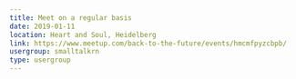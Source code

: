 ```yaml
---
title: Meet on a regular basis
date: 2019-01-11
location: Heart and Soul, Heidelberg
link: https://www.meetup.com/back-to-the-future/events/hmcmfpyzcbpb/
usergroup: smalltalkrn
type: usergroup
---
```


